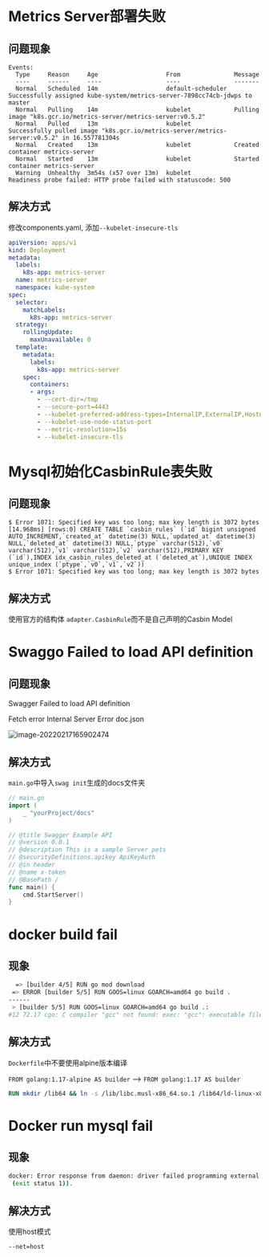 # Metrics Server部署失败

## 问题现象

```shell
Events:
  Type     Reason     Age                   From               Message
  ----     ------     ----                  ----               -------
  Normal   Scheduled  14m                   default-scheduler  Successfully assigned kube-system/metrics-server-7898cc74cb-jdwps to master
  Normal   Pulling    14m                   kubelet            Pulling image "k8s.gcr.io/metrics-server/metrics-server:v0.5.2"
  Normal   Pulled     13m                   kubelet            Successfully pulled image "k8s.gcr.io/metrics-server/metrics-server:v0.5.2" in 16.557781304s
  Normal   Created    13m                   kubelet            Created container metrics-server
  Normal   Started    13m                   kubelet            Started container metrics-server
  Warning  Unhealthy  3m54s (x57 over 13m)  kubelet            Readiness probe failed: HTTP probe failed with statuscode: 500
```

## 解决方式

修改components.yaml, 添加`--kubelet-insecure-tls`

```yaml
apiVersion: apps/v1
kind: Deployment
metadata:
  labels:
    k8s-app: metrics-server
  name: metrics-server
  namespace: kube-system
spec:
  selector:
    matchLabels:
      k8s-app: metrics-server
  strategy:
    rollingUpdate:
      maxUnavailable: 0
  template:
    metadata:
      labels:
        k8s-app: metrics-server
    spec:
      containers:
      - args:
        - --cert-dir=/tmp
        - --secure-port=4443
        - --kubelet-preferred-address-types=InternalIP,ExternalIP,Hostname
        - --kubelet-use-node-status-port
        - --metric-resolution=15s
        - --kubelet-insecure-tls
```

# Mysql初始化CasbinRule表失败

## 问题现象

```shell
$ Error 1071: Specified key was too long; max key length is 3072 bytes
[14.968ms] [rows:0] CREATE TABLE `casbin_rules` (`id` bigint unsigned AUTO_INCREMENT,`created_at` datetime(3) NULL,`updated_at` datetime(3) NULL,`deleted_at` datetime(3) NULL,`ptype` varchar(512),`v0` varchar(512),`v1` varchar(512),`v2` varchar(512),PRIMARY KEY (`id`),INDEX idx_casbin_rules_deleted_at (`deleted_at`),UNIQUE INDEX unique_index (`ptype`,`v0`,`v1`,`v2`))
$ Error 1071: Specified key was too long; max key length is 3072 bytes

```

## 解决方式

使用官方的结构体 `adapter.CasbinRule`而不是自己声明的Casbin Model





# Swaggo Failed to load API definition 

## 问题现象

Swagger Failed to load API definition

Fetch error Internal Server Error doc.json

![image-20220217165902474](https://gitee.com/eightzero/pico/raw/master/image-20220217165902474.png)

## 解决方式

`main.go`中导入`swag init`生成的docs文件夹

```go
// main.go
import (
	_ "yourProject/docs"
)

// @title Swagger Example API
// @version 0.0.1
// @description This is a sample Server pets
// @securityDefinitions.apikey ApiKeyAuth
// @in header
// @name x-token
// @BasePath /
func main() {
	cmd.StartServer()
}
```



# docker build fail

## 现象

```sh
  => [builder 4/5] RUN go mod download                                                                              139.6s
 => ERROR [builder 5/5] RUN GOOS=linux GOARCH=amd64 go build .                                                      86.1s
------    
 > [builder 5/5] RUN GOOS=linux GOARCH=amd64 go build .:                                                                                                                                   
#12 72.17 cgo: C compiler "gcc" not found: exec: "gcc": executable file not found in $PATH
```

## 解决方式

`Dockerfile`中不要使用alpine版本编译

`FROM golang:1.17-alpine AS builder` --> `FROM golang:1.17 AS builder`

```dockerfile
RUN mkdir /lib64 && ln -s /lib/libc.musl-x86_64.so.1 /lib64/ld-linux-x86-64.so.2
```

# Docker run mysql fail

## 现象

```sh
docker: Error response from daemon: driver failed programming external connectivity on endpoint mysql:  (iptables failed: iptables --wait -t nat -A DOCKER -p tcp -d 0/0 --dport 3306 -j DNAT --to-destination 172.17.0.3:3306 ! -i docker0: iptables: No chain/target/match by that name.
 (exit status 1)).
```

## 解决方式

使用host模式

```sh
--net=host 
```

